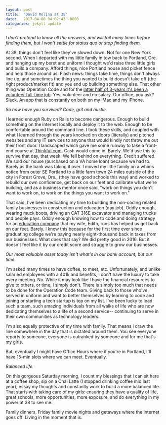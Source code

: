 ```yaml
---
layout: post
title:  "David Molina at 38"
date:   2017-04-08 04:02:43 -0800
categories: jekyll update
---
```


_I don't pretend to know all the answers, and will fail many times before finding them, but I won't settle for status quo or stop finding them._

At 38, things don't feel like they've slowed down. Not for one New York second. When I departed with my little family in tow back to Portland, Ore. and hanging up my beret and uniform I thought we'd raise three little girls and build a company. Afford things, nice Portland house and picket fence and help those around us. Flash news: things take time, things don't always line up, and sometimes the thing you wanted to build doesn't take off (the right product/market fit) and you end up building something else. That other thing was Operation Code and for the [latter half of 3-years it's been a volunteer full-time job](https://operationcode.org/history). Yes, volunteer and no salary. Our office, you ask? Slack. An app that is constantly on both on my iMac and my iPhone.

_So how have you survived? Code, grit and hustle._

I learned enough Ruby on Rails to become dangerous. Enough to build something on the internet locally and deploy it to the web. Enough to be comfortable around the command line. I took these skills, and coupled with what I learned through the years knocked on doors (literally) and pitched websites and any IT services to anyone that would kindly not throw me out their front door. I landscaped which gave me some runway to take a front-end course at [Thinkful.com](https://www.thinkful.com/). Cash would come in. Barely. We'd use this to survive that day, that week. We fell behind on everything. Credit suffered. We sold our house (purchased on a VA home loan) because we had to. Barely as the bank was taking it over. I moved my little family on a whims notice from outer SE Portland to a little farm town 24 miles outside of the city in Forest Grove, Ore., (they have good schools this way) and worked to rebuild our own confidence, get back on our feet and calibrate what we're building, and as a business mentor once said, "work on things you don't want to work on, to work on the things you want to work on."

That said, I've been dedicating my time to building the non-coding related family businesses in construction and education (day job). Oddly enough, wearing muck boots,  driving an CAT 316E excavator and managing trucks and people pays. Oddly enough knowing how to code and doing strategy for an [education company](https://www.thinkmujer.com/) that my wife, Edith, runs has helped us get back on our feet. Barely. I know this because for the first time ever since graduating college we're paying nearly eight-thousand back in taxes from our businesses. What does that say? We did pretty good in 2016. But it doesn't feel like it by our credit score and struggle to grow our businesses.

_Our most valuable asset today isn't what's in our bank account, but our time._

I'm asked many times to have coffee, to meet, etc. Unfortunately, and unlike salaried employees with a 401k and benefits, I don't have the luxury to take every meeting. No. While it may look like I have the financial resources to give to others, or time, I simply don't. There is simply too much that needs to be done for the Operation Code team. Giving back to those who've served in uniform and want to better themselves by learning to code and joining or starting a tech startup is top on my list. I've been lucky to lead such a team, such amazing individuals from all walks of life who are now dedicating themselves to a life of a second service-- continuing to serve in their own communities as technology leaders.

I'm also equally protective of my time with family. That means I draw the line somewhere in the day that is dictated around them. You see everyone reports to someone, everyone is outranked by someone and for me that's my girls.

But, eventually I might have Office Hours where if you're in Portland, I'll have 15-min slots where we can meet. Eventually.

_Balanced life._

On this gorgeous Saturday morning, I count my blessings that I can sit here at a coffee shop, sip on a Chai Latte (I stopped drinking coffee mid last year), essay my thoughts and constantly work to build a more balanced life. That starts with taking care of my girls: ensuring they have a quality of life, great schools, more opportunities, more exposure, and do everything in my power at 38 to see me.

Family dinners, Friday family movie nights and getaways where the internet goes off. Living in the moment that is.
